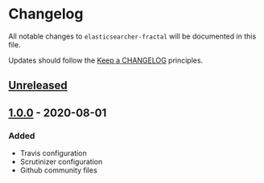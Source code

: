 # Changelog

All notable changes to `elasticsearcher-fractal` will be documented in this file.

Updates should follow the [Keep a CHANGELOG](http://keepachangelog.com/) principles.

## [Unreleased]

## [1.0.0] - 2020-08-01

### Added
- Travis configuration
- Scrutinizer configuration
- Github community files

[Unreleased]: https://github.com/yucadoo/elasticsearcher-fractal/compare/1.0.0...HEAD
[1.0.0]: https://github.com/yucadoo/elasticsearcher-fractal/releases/tag/1.0.0
